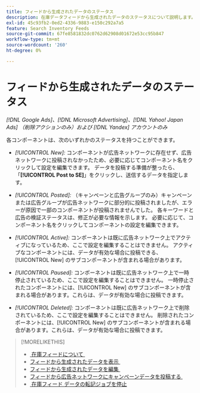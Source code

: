 ```yaml
---
title: フィードから生成されたデータのステータス
description: 在庫データフィードから生成されたデータのステータスについて説明します。
exl-id: 45c93fb2-0ed2-4336-9883-e150c292a7a5
feature: Search Inventory Feeds
source-git-commit: 67fe8581832dc0762d62908d01672e53cc95b847
workflow-type: tm+mt
source-wordcount: '260'
ht-degree: 0%

---
```


# フィードから生成されたデータのステータス

*[!DNL Google Ads]、[!DNL Microsoft Advertising]、[!DNL Yahoo! Japan Ads] （削除アクションのみ）および [!DNL Yandex] アカウントのみ*

各コンポーネントは、次のいずれかのステータスを持つことができます。

* *[!UICONTROL New]:* コンポーネントが広告ネットワークに存在せず、広告ネットワークに投稿されなかったため、必要に応じてコンポーネント名をクリックして設定を編集できます。 データを投稿する準備が整ったら、「**[!UICONTROL Post to SE]**」をクリックし、送信するデータを指定します。

* *[!UICONTROL Posted]:* （キャンペーンと広告グループのみ）キャンペーンまたは広告グループが広告ネットワークに部分的に投稿されましたが、エラーが原因で一部のコンポーネントが投稿されませんでした。 各キーワードと広告の検証ステータスは、修正が必要な情報を示します。 必要に応じて、コンポーネント名をクリックしてコンポーネントの設定を編集できます。

* *[!UICONTROL Active]:* コンポーネントは既に広告ネットワーク上でアクティブになっているため、ここで設定を編集することはできません。 アクティブなコンポーネントには、データが有効な場合に投稿できる、[!UICONTROL New] のサブコンポーネントが含まれる場合があります。

* *[!UICONTROL Paused]:* コンポーネントは既に広告ネットワーク上で一時停止されているため、ここで設定を編集することはできません。 一時停止されたコンポーネントには、[!UICONTROL New] のサブコンポーネントが含まれる場合があります。これらは、データが有効な場合に投稿できます。

* *[!UICONTROL Deleted]:* コンポーネントは既に広告ネットワーク上で削除されているため、ここで設定を編集することはできません。 削除されたコンポーネントには、[!UICONTROL New] のサブコンポーネントが含まれる場合があります。これらは、データが有効な場合に投稿できます。

>[!MORELIKETHIS]
>
>* [&#x200B; 在庫フィードについて &#x200B;](inventory-feeds-about.md)
>* [&#x200B; フィードから生成されたデータを表示 &#x200B;](propagated-data-view.md)
>* [&#x200B; フィードから生成されたデータを編集 &#x200B;](propagated-data-edit.md)
>* [&#x200B; フィードから広告ネットワークにキャンペーンデータを投稿する &#x200B;](propagated-data-post.md)
>* [&#x200B; 在庫フィード データの転記ジョブを停止 &#x200B;](stop-job.md)
